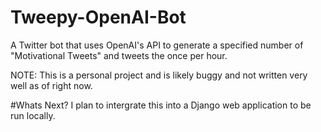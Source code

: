 # Tweepy-OpenAI-Bot
A Twitter bot that uses OpenAI's API to generate a specified number of "Motivational Tweets" and tweets the once per hour.

NOTE: This is a personal project and is likely buggy and not written very well as of right now.

#Whats Next?
I plan to intergrate this into a Django web application to be run locally. 
